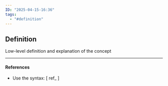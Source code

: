 ```yaml
---
ID: "2025-04-15-16:36"
tags:
  - "#definition"
---
```

## Definition

Low-level definition and explanation of the concept

---
#### References
- Use the syntax: \[ ref_ ]